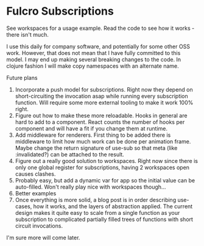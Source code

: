 # Fulcro Subscriptions 

See workspaces for a usage example. Read the code to see how it works - there isn't much. 

I use this daily for company software, and potentially for some other OSS work. However, that does not mean that I have fully committed to this model. I may end up making several breaking changes to the code. In clojure fashion I will make copy namespaces with an alternate name. 


Future plans
 1. Incorporate a push model for subscriptions. Right now they depend on short-circuiting the invocation asap while running every subscription function. Will require some more external tooling to make it work 100% right. 
 2. Figure out how to make these more reloadable. Hooks in general are hard to add to a component. React counts the number of hooks per component and will have a fit if you change them at runtime. 
 3. Add middleware for renderers. First thing to be added there is middleware to limit how much work can be done per animation frame. Maybe change the return signature of use-sub so that meta (like :invalidated?) can be attached to the result.
 4. Figure out a really good solution to workspaces. Right now since there is only one global register for subscriptions, having 2 workspaces open causes clashes. 
 5. Probably easy, but add a dynamic var for app so the initial value can be auto-filled. Won't really play nice with workspaces though...
 6. Better examples
 7. Once everything is more solid, a blog post is in order describing use-cases, how it works, and the layers of abstraction applied. The current design makes it quite easy to scale from a single function as your subscription to complicated partially filled trees of functions with short circuit invocations. 
 
 
 I'm sure more will come later.

